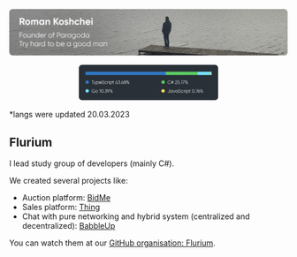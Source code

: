 <img src="./img/me.png" />

<p align="center">
   <img src="./img/langs-20-3-2023.svg" width="50%" >
</p>

\*langs were updated 20.03.2023

## Flurium

I lead study group of developers (mainly C#).

We created several projects like: 
- Auction platform: [BidMe](https://github.com/flurium/bidme)
- Sales platform: [Thing](https://github.com/flurium/thing)
- Chat with pure networking and hybrid system (centralized and decentralized): [BabbleUp](https://github.com/flurium/babble)

You can watch them at our [GitHub organisation: Flurium](https://github.com/flurium).
